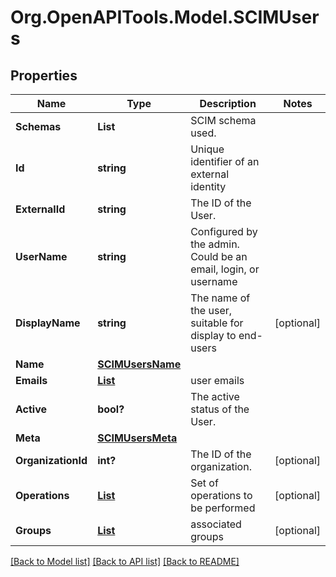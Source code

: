 # Org.OpenAPITools.Model.SCIMUsers

## Properties

Name | Type | Description | Notes
------------ | ------------- | ------------- | -------------
**Schemas** | **List<string>** | SCIM schema used. | 
**Id** | **string** | Unique identifier of an external identity | 
**ExternalId** | **string** | The ID of the User. | 
**UserName** | **string** | Configured by the admin. Could be an email, login, or username | 
**DisplayName** | **string** | The name of the user, suitable for display to end-users | [optional] 
**Name** | [**SCIMUsersName**](SCIMUsersName.md) |  | 
**Emails** | [**List<SCIMUsersEmailsInner>**](SCIMUsersEmailsInner.md) | user emails | 
**Active** | **bool?** | The active status of the User. | 
**Meta** | [**SCIMUsersMeta**](SCIMUsersMeta.md) |  | 
**OrganizationId** | **int?** | The ID of the organization. | [optional] 
**Operations** | [**List<SCIMUsersOperationsInner>**](SCIMUsersOperationsInner.md) | Set of operations to be performed | [optional] 
**Groups** | [**List<SCIMUsersGroupsInner>**](SCIMUsersGroupsInner.md) | associated groups | [optional] 

[[Back to Model list]](../README.md#documentation-for-models) [[Back to API list]](../README.md#documentation-for-api-endpoints) [[Back to README]](../README.md)

